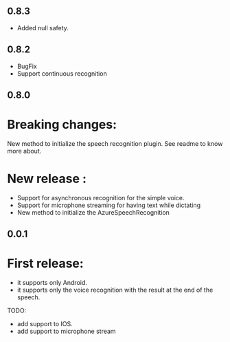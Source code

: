 ## 0.8.3
- Added null safety.

## 0.8.2

- BugFix
- Support continuous recognition

## 0.8.0

# Breaking changes:
New method to initialize the speech recognition plugin.
See readme to know more about.

# New release :
- Support for asynchronous recognition for the simple voice.
- Support for microphone streaming for having text while dictating
- New method to initialize the AzureSpeechRecognition



## 0.0.1

# First release:
- it supports only Android.
- it supports only the voice recognition with the result at the end of the speech.


TODO: 
- add support to IOS.
- add support to microphone stream
